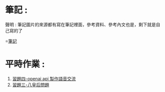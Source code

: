 # 筆記 :

聲明 : 筆記圖片的來源都有寫在筆記裡面，參考資料、參考內文也是，剩下就是自己寫的了

:star:[筆記](https://github.com/iwantall2333/ai111b/blob/main/%E6%9C%9F%E6%9C%AB/note.md)

# 平時作業 : 

1. [習題四-openai api 製作語音交流](https://github.com/iwantall2333/ai111b/blob/main/%E7%BF%92%E9%A1%8C%E5%9B%9B/%E7%BF%92%E9%A1%8C%E5%9B%9B%E8%AA%AA%E6%98%8E.md)
2. [習題三-八皇后問題](https://github.com/iwantall2333/ai111b/blob/main/%E7%BF%92%E9%A1%8C%E4%B8%89/8Q.md)